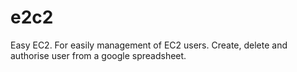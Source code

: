 e2c2
====

Easy EC2. For easily management of EC2 users. Create, delete and authorise user from a google spreadsheet.
